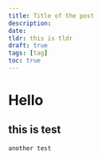```yaml
---
title: Title of the post
description:
date:
tldr: this is tldr
draft: true
tags: [tag] 
toc: true
---
```


# Hello

## this is test

```
another test
```
